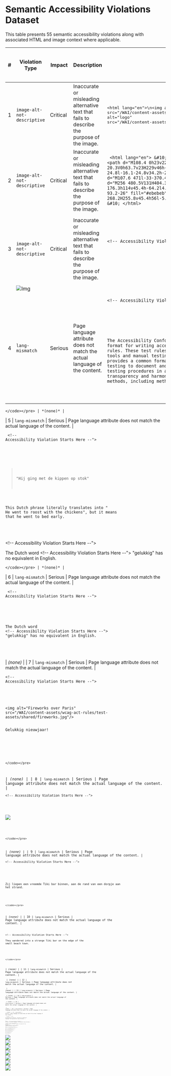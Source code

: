 # Semantic Accessibility Violations Dataset

This table presents 55 semantic accessibility violations along with associated HTML and image context where applicable.

| # | Violation Type | Impact | Description | Affected HTML | Preview of the Web Page with Accessibility Violation |
|---|------------------|--------|-------------|-----------------------------|------------|
| 1 | `image-alt-not-descriptive` | Critical | Inaccurate or misleading alternative text that fails to describe the purpose of the image. |   <pre>&lt;html lang=&quot;en&quot;&gt;\n&lt;img alt=&quot;ERCIM logo&quot; src=&quot;/WAI/content-assets/wcag-act-rules/test-assets/shared/w3c-logo.png&quot;/&gt;\n&lt;/html&gt;\n&lt;img alt=&quot;logo&quot; src=&quot;/WAI/content-assets/wcag-act-rules/test-assets/shared/w3c-logo.png&quot;/&gt;</pre>  | ![Img](https://www.w3.org/WAI/content-assets/wcag-act-rules/test-assets/shared/w3c-logo.png) |
| 2 | `image-alt-not-descriptive` | Critical | Inaccurate or misleading alternative text that fails to describe the purpose of the image. |  ` <html lang="en"> &#10; <svg aria-label="W3C" role="img" viewbox="0 0 512 512"> &#10; <path d="M108.4 0h23v22.8h21.2V0h23v69h-23V46h-21v23h-23.2M206 23h-20.3V0h63.7v23H229v46h-23M259.5 0h24.1l14.8 24.3L313.2 0h24.1v69h-23V34.8l-16.1 24.8l-16.1-24.8v34.2h-22.6M348.7 0h23v46.2h32.6V69h-55.6"></path> &#10; <path d="M107.6 471l-33-370.4h362.8l-33 370.2L255.7 512" fill="#e44d26"></path> &#10; <path d="M256 480.5V131H404.3L376 447" fill="#f16529"></path> &#10; <path d="M142 176.3h114v45.4h-64.2l4.2 46.5h60v45.3H154.4M156.4 336.3H202l3.2 36.3 50.8 13.6v47.4l-93.2-26" fill="#ebebeb"></path> &#10; <path d="M369.6 176.3H255.8v45.4h109.6M361.3 268.2H255.8v45.4h56l-5.3 59-50.7 13.6v47.2l93-25.8" fill="#fff"></path> &#10; </svg> &#10; </html>` | ![Img](https://i.ibb.co/mFYM2Ft/image.png) |
| 3 | `image-alt-not-descriptive` | Critical | Inaccurate or misleading alternative text that fails to describe the purpose of the image. | <pre><code> <!DOCTYPE html>  &#10;  &#10; <html lang="en"> &#10;  &#10;  <head> &#10;  &#10;  <meta charset="UTF-8">  &#10;  &#10; <!-- Accessibility Violation Starts Here --">  &#10; <title> Canvas Image Example</title>  &#10;  &#10; </head>  &#10;  &#10; <body>  &#10;  &#10; <canvas aria-label="HTML 5 logo" height="48" id="logo" width="72"> &#10;  &#10; </canvas>  &#10;  &#10; <script>  &#10;  &#10; const img = new Image(); img.src = &#x27;/WAI/content-assets/wcag-act-rules/test-assets/shared/w3c-logo.png&#x27;; img.onload = function() { const ctx = document.querySelector(&#x27;#logo&#x27;).getContext(&#x27;2d&#x27;); ctx.drawImage(img, 0, 0, 72, 48); } </script>  &#10;  &#10; </body>  &#10;  &#10; </html> 
        </code></pre> | ![Img](https://i.ibb.co/BPkxx7z/screenshot.png) |
| 4 | `lang-mismatch` | Serious | Page language attribute does not match the actual language of the content. | <pre><code><!-- Accessibility Violation Starts Here --">  &#10; <html lang="da"> &#10; <head> &#10; <title>ACT Rules Format 1.0 - Abstract</title> &#10; </head> &#10; <body> &#10; <p> &#10; The Accessibility Conformance Testing (ACT) Rules Format 1.0 defines a format for writing accessibility test &#10; rules. These test rules can be used for developing automated testing tools and manual testing methodologies. It &#10; provides a common format that allows any party involved in accessibility testing to document and share their &#10; testing procedures in a robust and understandable manner. This enables transparency and harmonization of testing &#10; methods, including methods implemented by accessibility test tools. &#10; </p> &#10; </body> &#10; </html>

    
    </code></pre> | *(none)* |
| 5 | `lang-mismatch` | Serious | Page language attribute does not match the actual language of the content. | <pre><code>   <!-- Accessibility Violation Starts Here --">             &#10; <html lang="en"> &#10; <head> &#10; <title>Met de kippen op stok</title> &#10; </head> &#10; <body> &#10; <blockquote> &#10; <p>"Hij ging met de kippen op stok"</p> &#10; </blockquote> &#10; <p lang="en"> &#10; This Dutch phrase literally translates into " &#10; He went to roost with the chickens", but it means  &#10; that he went to bed early. &#10; </p> &#10; </body> &#10; </html>
    </code></pre>
       <!-- Accessibility Violation Starts Here --">                 &#10; <html lang="nl"> &#10; <head> &#10; <title>Happy</title> &#10; </head> &#10; <body> &#10;  &#10; <p>The Dutch word  &#10;  <!-- Accessibility Violation Starts Here --">  &#10; "gelukkig" has no equivalent in English.</p> &#10; </body> &#10; </html>

    </code></pre> | *(none)* |
| 6 | `lang-mismatch` | Serious | Page language attribute does not match the actual language of the content. | <pre><code> <!-- Accessibility Violation Starts Here --">                 &#10; <html lang="nl"> &#10; <head> &#10; <title>Happy</title> &#10; </head> &#10; <body> &#10;  &#10; <p>The Dutch word  &#10;  <!-- Accessibility Violation Starts Here --">  &#10; "gelukkig" has no equivalent in English.</p> &#10; </body> &#10; </html>
    </code></pre> | *(none)* |
| 7 | `lang-mismatch` | Serious | Page language attribute does not match the actual language of the content. | <pre><code><!-- Accessibility Violation Starts Here --">   &#10; <html lang="nl"> &#10; <head> &#10; <title>Fireworks over Paris</title> &#10; </head> &#10; <body> &#10; <img alt="Fireworks over Paris"  &#10; src="/WAI/content-assets/wcag-act-rules/test-assets/shared/fireworks.jpg"/> &#10; <p lang="nl"> &#10; Gelukkig nieuwjaar! &#10; </p> &#10; </body> &#10; </html> &#10; 

    </code></pre>
 | *(none)* |
| 8 | `lang-mismatch` | Serious | Page language attribute does not match the actual language of the content. | <pre><code><!-- Accessibility Violation Starts Here --">  &#10; <html lang="nl"> &#10; <head> &#10; <title>Paris</title> &#10; </head> &#10; <body> &#10; <img aria-labelledby="caption" src="https://www.bvjhostelparis.com/wp-content/uploads/2017/07/PARIS-FIRE-WORKS.jpg"/> &#10; <p hidden="" id="caption" lang="en"> &#10; Fireworks over Paris! &#10; </p> &#10; </body> &#10; </html>

    </code></pre>
 | *(none)* |
| 9 | `lang-mismatch` | Serious | Page language attribute does not match the actual language of the content. | <pre><code><!-- Accessibility Violation Starts Here --">   &#10; <html lang="es"> &#10; <head> &#10; <title> Stranddorp </title> &#10; </head> &#10; <body> &#10; <article lang="dutch"> &#10; Zij liepen een vreemde Tiki bar binnen, aan de rand van een dorpje aan het strand. &#10; </article> &#10; </body> &#10; </html>

    </code></pre>
 | *(none)* |
| 10 | `lang-mismatch` | Serious | Page language attribute does not match the actual language of the content. | <pre><code><html lang="en"> &#10; <body> &#10; <!-- Accessibility Violation Starts Here --">  &#10; <article lang="#!"> &#10; They wandered into a strange Tiki bar on the edge of the  &#10; small beach town. &#10; </article> &#10; </body> &#10; </html>

    </code></pre>
 | *(none)* |
| 11 | `lang-mismatch` | Serious | Page language attribute does not match the actual language of the content. | <pre><code> | *(none)* |
| 12 | `lang-mismatch` | Serious | Page language attribute does not match the actual language of the content. | <pre><code> | *(none)* |
| 13 | `lang-mismatch` | Serious | Page language attribute does not match the actual language of the content. | <pre><code> | *(none)* |
| 14 | `lang-mismatch` | Serious | Page language attribute does not match the actual language of the content. | <pre><code> | *(none)* |
| 15 | `lang-mismatch` | Serious | Page language attribute does not match the actual language of the content. | <pre><code> | *(none)* |
| 16 | `lang-mismatch` | Serious | Page language attribute does not match the actual language of the content. | <pre><code> | *(none)* |
| 17 | `lang-mismatch` | Serious | Page language attribute does not match the actual language of the content. | <pre><code> | *(none)* |
| 18 | `missing-lang-tag` | Serious | Sections in different languages lack appropriate lang attributes. | <pre><code> | *(none)* |
| 19 | `missing-lang-tag` | Serious | Sections in different languages lack appropriate lang attributes. | <pre><code> | *(none)* |
| 20 | `missing-lang-tag` | Serious | Sections in different languages lack appropriate lang attributes. | <pre><code> | *(none)* |
| 21 | `missing-lang-tag` | Serious | Sections in different languages lack appropriate lang attributes. | <pre><code> | *(none)* |
| 22 | `link-text-mismatch` | Serious | Links fail to convey their purpose or are ambiguous. | <pre><code> | *(none)* |
| 23 | `link-text-mismatch` | Serious | Links fail to convey their purpose or are ambiguous. | <pre><code> | *(none)* |
| 24 | `link-text-mismatch` | Serious | Links fail to convey their purpose or are ambiguous. | <pre><code> | *(none)* |
| 25 | `link-text-mismatch` | Serious | Links fail to convey their purpose or are ambiguous. | <pre><code> | *(none)* |
| 26 | `link-text-mismatch` | Serious | Links fail to convey their purpose or are ambiguous. | <pre><code> | *(none)* |
| 27 | `link-text-mismatch` | Serious | Links fail to convey their purpose or are ambiguous. | <pre><code> | *(none)* |
| 28 | `link-text-mismatch` | Serious | Links fail to convey their purpose or are ambiguous. | <pre><code> | *(none)* |
| 29 | `link-text-mismatch` | Serious | Links fail to convey their purpose or are ambiguous. | <pre><code> | *(none)* |
| 30 | `link-text-mismatch` | Serious | Links fail to convey their purpose or are ambiguous. | <pre><code> | *(none)* |
| 31 | `link-text-mismatch` | Serious | Links fail to convey their purpose or are ambiguous. | <pre><code> | *(none)* |
| 32 | `link-text-mismatch` | Serious | Links fail to convey their purpose or are ambiguous. | <pre><code> | *(none)* |
| 33 | `form-label-mismatch` | Critical | Forms elements have unclear or incorrect labels. | <pre><code> | *(none)* |
| 34 | `form-label-mismatch` | Critical | Forms elements have unclear or incorrect labels. | <pre><code> | *(none)* |
| 35 | `form-label-mismatch` | Critical | Forms elements have unclear or incorrect labels. | <pre><code> | *(none)* |
| 36 | `form-label-mismatch` | Critical | Forms elements have unclear or incorrect labels. | <pre><code> | *(none)* |
| 37 | `form-label-mismatch` | Critical | Forms elements have unclear or incorrect labels. | <pre><code> | *(none)* |
| 38 | `ambiguous-heading` | Moderate | Headings are vague, repetitive, or fail to describe the content. | <pre><code> | *(none)* |
| 39 | `ambiguous-heading` | Moderate | Headings are vague, repetitive, or fail to describe the content. | <pre><code> | *(none)* |
| 40 | `ambiguous-heading` | Moderate | Headings are vague, repetitive, or fail to describe the content. | <pre><code> | *(none)* |
| 41 | `ambiguous-heading` | Moderate | Headings are vague, repetitive, or fail to describe the content. | <pre><code> | *(none)* |
| 42 | `page-title-not-descriptive` | Serious | Page title fails to describe the content or purpose of the page, making navigation difficult. | <pre><code> | *(none)* |
| 43 | `page-title-not-descriptive` | Serious | Page title fails to describe the content or purpose of the page, making navigation difficult. | <pre><code> | *(none)* |
| 44 | `page-title-not-descriptive` | Serious | Page title fails to describe the content or purpose of the page, making navigation difficult. | <pre><code> | *(none)* |
| 45 | `button-label-mismatch` | Critical | Buttons labels are unclear or fail to specify their purpose. | <pre><code> | ![Img](https://www.w3.org/WAI/content-assets/wcag-act-rules/test-assets/shared/search-icon.svg) |
| 46 | `button-label-mismatch` | Critical | Buttons labels are unclear or fail to specify their purpose. | <pre><code> | ![Img](https://www.w3.org/WAI/content-assets/wcag-act-rules/test-assets/shared/search-icon.svg) |
| 47 | `button-label-mismatch` | Critical | Buttons labels are unclear or fail to specify their purpose. | <pre><code> | ![Img](https://www.w3.org/WAI/content-assets/wcag-act-rules/test-assets/shared/search-icon.svg) |
| 48 | `button-label-mismatch` | Critical | Buttons labels are unclear or fail to specify their purpose. | <pre><code> | ![Img](https://www.w3.org/WAI/content-assets/wcag-act-rules/test-assets/shared/search-icon.svg) |
| 49 | `button-label-mismatch` | Critical | Buttons labels are unclear or fail to specify their purpose. | <pre><code> | *(none)* |
| 50 | `image-alt-not-descriptive` | Critical | Inaccurate or misleading alternative text that fails to describe the purpose of the image. | <pre><code> | ![Img](https://www.climaterealityproject.org/sites/default/files/graphblog-1.png) |
| 51 | `image-alt-not-descriptive` | Critical | Inaccurate or misleading alternative text that fails to describe the purpose of the image. | <pre><code> | ![Img](https://images.stockcake.com/public/b/7/a/b7a38663-0207-4222-932a-d25a576f5dd7_large/solar-power-generation-stockcake.jpg) |
| 52 | `image-alt-not-descriptive` | Critical | Inaccurate or misleading alternative text that fails to describe the purpose of the image. | <pre><code> | ![Img](https://thumbs.dreamstime.com/b/mental-health-infographic-diagram-chart-illustration-banner-presentation-has-managing-stress-meaning-purpose-staying-active-315756097.jpg) |
| 53 | `button-label-mismatch` | Critical | Buttons labels are unclear or fail to specify their purpose. | <pre><code> | *(none)* |
| 54 | `button-label-mismatch` | Critical | Buttons labels are unclear or fail to specify their purpose. | <pre><code> | *(none)* |
| 55 | `button-label-mismatch` | Critical | Buttons labels are unclear or fail to specify their purpose. | <pre><code> | *(none)* |
